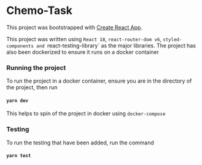 # Chemo-Task

This project was bootstrapped with [Create React App](https://github.com/facebook/create-react-app).

This project was written using `React 18`, `react-router-dom v6`, `styled-components and `react-testing-library` as the major libraries. The project has also been dockerized to ensure it runs on a docker container

### Running the project
To run the project in a docker container, ensure you are in the directory of the project, then run

#### `yarn dev` 
This helps to spin of the project in docker using `docker-compose`

### Testing
To run the testing that have been added, run the command

#### `yarn test`